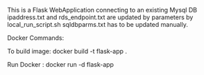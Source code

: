 This is a Flask WebApplication connecting to an existing Mysql DB
ipaddress.txt and rds_endpoint.txt are updated by parameters by local_run_script.sh
sqldbparms.txt has to be updated manually. 

Docker Commands: 

To build image: docker build -t flask-app .

Run Docker : docker run -d flask-app